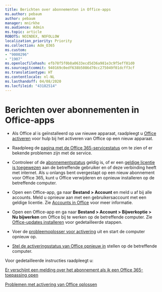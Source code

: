 ```yaml
---
title: Berichten over abonnementen in Office-apps
ms.author: pebaum
author: pebaum
manager: mnirkhe
ms.audience: Admin
ms.topic: article
ROBOTS: NOINDEX, NOFOLLOW
localization_priority: Priority
ms.collection: Adm_O365
ms.custom:
- "9000296"
- "1907"
ms.openlocfilehash: efb78f5f0b8a0633ecd5d36a981e3c9f5eff81d0
ms.sourcegitcommit: 940169c0edf638b5086d70cc275049f01dcff3cf
ms.translationtype: HT
ms.contentlocale: nl-NL
ms.lasthandoff: 04/08/2020
ms.locfileid: "43182514"
---
```

# <a name="subscription-notice-messages-in-office-apps"></a>Berichten over abonnementen in Office-apps

- Als Office al is geïnstalleerd op uw nieuwe apparaat, raadpleegt u [Office activeren](https://support.office.com/article/activate-office-5bd38f38-db92-448b-a982-ad170b1e187e) voor hulp bij het activeren van Office op een nieuw apparaat.

- Raadpleeg de [pagina met de Office 365-servicestatus](https://docs.microsoft.com/office365/enterprise/view-service-health) om te zien of er bekende problemen zijn met de service.

- Controleer of de [abonnementsstatus](https://support.office.com/article/unlicensed-product-and-activation-errors-in-office-0d23d3c0-c19c-4b2f-9845-5344fedc4380#bkmk_checksubscription) geldig is, of er een [geldige licentie is toegewezen](https://support.office.com/article/997596B5-4173-4627-B915-36ABAC6786DC?wt.mc_id=Alchemy_ClientDIA) aan de betreffende gebruiker en of deze verbinding heeft met internet. Als u onlangs bent overgestapt op een nieuw abonnement voor Office 365, kunt u Office verwijderen en opnieuw installeren op de betreffende computer.

- Open een Office-app, ga naar **Bestand > Account** en meld u af bij alle accounts. Meld u opnieuw aan met een gebruikersaccount met een geldige licentie. Zie [Accounts in Office](https://support.office.com/article/accounts-in-office-628ea040-f265-49de-b986-be09c3ebf8a9?ui=en-US&rs=en-GB&ad=GB) voor meer informatie.

- Open een Office-app en ga naar **Bestand > Account > Bijwerkoptie > Nu bijwerken** om Office bij te werken op de betreffende computer. Zie [Office-updates installeren](https://support.office.com/article/install-office-updates-2ab296f3-7f03-43a2-8e50-46de917611c5) voor gedetailleerde stappen.

- Voer de [probleemoplosser voor activering](https://aka.ms/SARA-OfficeActivation-Alchemy) uit en start de computer opnieuw op.

- [Stel de activeringsstatus van Office opnieuw in](https://techcommunity.microsoft.com/t5/Office-365-ProPlus/Reset-Office-365-ProPlus-activation-state/td-p/331632) stellen op de betreffende computer.

Voor gedetailleerde instructies raadpleegt u: 

[Er verschijnt een melding over het abonnement als ik een Office 365-toepassing open](https://support.office.com/article/a-subscription-notice-appears-when-i-open-an-office-365-application-4cabe32c-f594-4c0e-9191-3d3ade10cceb)

[Problemen met activering van Office oplossen](https://support.office.com/article/unlicensed-product-and-activation-errors-in-office-0d23d3c0-c19c-4b2f-9845-5344fedc4380)
